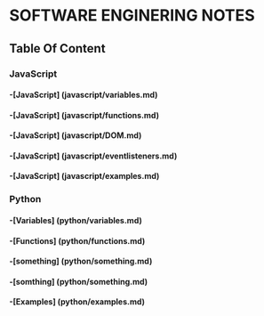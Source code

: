 # SOFTWARE ENGINERING NOTES

## Table Of Content
### JavaScript
#### -[**JavaScript**] (javascript/variables.md)
#### -[**JavaScript**] (javascript/functions.md)
#### -[**JavaScript**] (javascript/DOM.md)
#### -[**JavaScript**] (javascript/eventlisteners.md)
#### -[**JavaScript**] (javascript/examples.md)
### Python
#### -[**Variables**] (python/variables.md)
#### -[**Functions**] (python/functions.md)
#### -[**something**] (python/something.md)
#### -[**somthing**] (python/something.md)
#### -[**Examples**] (python/examples.md)